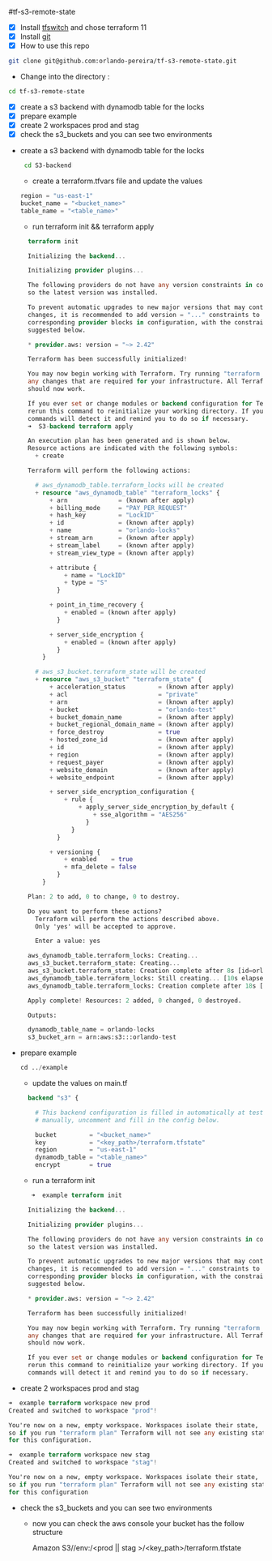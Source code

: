 #tf-s3-remote-state

- [x] Install [tfswitch](https://warrensbox.github.io/terraform-switcher/) and chose terraform 11
- [x] Install [git](https://gist.github.com/derhuerst/1b15ff4652a867391f03)
- [x] How to use this repo

```bash
git clone git@github.com:orlando-pereira/tf-s3-remote-state.git
```

- Change into the directory :
  
```bash
cd tf-s3-remote-state
```

- [x] create a s3 backend with dynamodb table for the locks
- [x] prepare example
- [x] create 2 workspaces prod and stag
- [x] check the s3_buckets and you can see two environments

- create a s3 backend with dynamodb table for the locks
  
  ```bash
   cd S3-backend
  ```

  - create a terraform.tfvars file and update the values
  
  ```terraform
  region = "us-east-1"
  bucket_name = "<bucket_name>"
  table_name = "<table_name>"
  ```

  - run terraform init && terraform apply

  ```terraform
    terraform init

    Initializing the backend...

    Initializing provider plugins...

    The following providers do not have any version constraints in configuration,
    so the latest version was installed.

    To prevent automatic upgrades to new major versions that may contain breaking
    changes, it is recommended to add version = "..." constraints to the
    corresponding provider blocks in configuration, with the constraint strings
    suggested below.

    * provider.aws: version = "~> 2.42"

    Terraform has been successfully initialized!

    You may now begin working with Terraform. Try running "terraform plan" to see
    any changes that are required for your infrastructure. All Terraform commands
    should now work.

    If you ever set or change modules or backend configuration for Terraform,
    rerun this command to reinitialize your working directory. If you forget, other
    commands will detect it and remind you to do so if necessary.
    ➜  S3-backend terraform apply

    An execution plan has been generated and is shown below.
    Resource actions are indicated with the following symbols:
      + create

    Terraform will perform the following actions:

      # aws_dynamodb_table.terraform_locks will be created
      + resource "aws_dynamodb_table" "terraform_locks" {
          + arn              = (known after apply)
          + billing_mode     = "PAY_PER_REQUEST"
          + hash_key         = "LockID"
          + id               = (known after apply)
          + name             = "orlando-locks"
          + stream_arn       = (known after apply)
          + stream_label     = (known after apply)
          + stream_view_type = (known after apply)

          + attribute {
              + name = "LockID"
              + type = "S"
            }

          + point_in_time_recovery {
              + enabled = (known after apply)
            }

          + server_side_encryption {
              + enabled = (known after apply)
            }
        }

      # aws_s3_bucket.terraform_state will be created
      + resource "aws_s3_bucket" "terraform_state" {
          + acceleration_status         = (known after apply)
          + acl                         = "private"
          + arn                         = (known after apply)
          + bucket                      = "orlando-test"
          + bucket_domain_name          = (known after apply)
          + bucket_regional_domain_name = (known after apply)
          + force_destroy               = true
          + hosted_zone_id              = (known after apply)
          + id                          = (known after apply)
          + region                      = (known after apply)
          + request_payer               = (known after apply)
          + website_domain              = (known after apply)
          + website_endpoint            = (known after apply)

          + server_side_encryption_configuration {
              + rule {
                  + apply_server_side_encryption_by_default {
                      + sse_algorithm = "AES256"
                    }
                }
            }

          + versioning {
              + enabled    = true
              + mfa_delete = false
            }
        }

    Plan: 2 to add, 0 to change, 0 to destroy.

    Do you want to perform these actions?
      Terraform will perform the actions described above.
      Only 'yes' will be accepted to approve.

      Enter a value: yes

    aws_dynamodb_table.terraform_locks: Creating...
    aws_s3_bucket.terraform_state: Creating...
    aws_s3_bucket.terraform_state: Creation complete after 8s [id=orlando-test]
    aws_dynamodb_table.terraform_locks: Still creating... [10s elapsed]
    aws_dynamodb_table.terraform_locks: Creation complete after 18s [id=orlando-locks]

    Apply complete! Resources: 2 added, 0 changed, 0 destroyed.

    Outputs:

    dynamodb_table_name = orlando-locks
    s3_bucket_arn = arn:aws:s3:::orlando-test
    ```

- prepare example
  
  ```terraform
  cd ../example
  ```
  
  - update the values on main.tf 
  
  ```terraform
    backend "s3" {

      # This backend configuration is filled in automatically at test time by Terratest. If you wish to run this example
      # manually, uncomment and fill in the config below.

      bucket         = "<bucket_name>"
      key            = "<key_path>/terraform.tfstate"
      region         = "us-east-1"
      dynamodb_table = "<table_name>"
      encrypt        = true

  ```

  - run a terraform init
  
  ```terraform
     ➜  example terraform init

    Initializing the backend...

    Initializing provider plugins...

    The following providers do not have any version constraints in configuration,
    so the latest version was installed.

    To prevent automatic upgrades to new major versions that may contain breaking
    changes, it is recommended to add version = "..." constraints to the
    corresponding provider blocks in configuration, with the constraint strings
    suggested below.

    * provider.aws: version = "~> 2.42"

    Terraform has been successfully initialized!

    You may now begin working with Terraform. Try running "terraform plan" to see
    any changes that are required for your infrastructure. All Terraform commands
    should now work.

    If you ever set or change modules or backend configuration for Terraform,
    rerun this command to reinitialize your working directory. If you forget, other
    commands will detect it and remind you to do so if necessary.
  ```

- create 2 workspaces prod and stag

```terraform
➜  example terraform workspace new prod
Created and switched to workspace "prod"!

You're now on a new, empty workspace. Workspaces isolate their state,
so if you run "terraform plan" Terraform will not see any existing state
for this configuration.

➜  example terraform workspace new stag
Created and switched to workspace "stag"!

You're now on a new, empty workspace. Workspaces isolate their state,
so if you run "terraform plan" Terraform will not see any existing state
for this configuration
```

- check the s3_buckets and you can see two environments
  - now you can check the aws console your bucket has the follow structure

    Amazon S3/<bucket>/env:/<prod || stag >/<key_path>/terraform.tfstate
